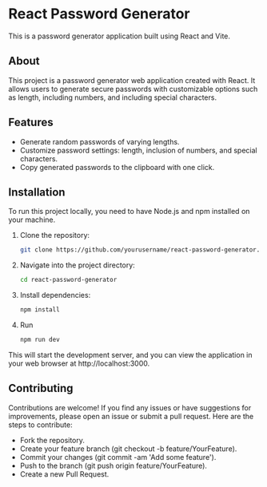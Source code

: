 # React Password Generator

This is a password generator application built using React and Vite.

## About

This project is a password generator web application created with React. It allows users to generate secure passwords with customizable options such as length, including numbers, and including special characters.

## Features

- Generate random passwords of varying lengths.
- Customize password settings: length, inclusion of numbers, and special characters.
- Copy generated passwords to the clipboard with one click.

## Installation

To run this project locally, you need to have Node.js and npm installed on your machine.

1. Clone the repository:

   ```bash
   git clone https://github.com/yourusername/react-password-generator.git

2. Navigate into the project directory:

   ```bash
   cd react-password-generator

3. Install dependencies:

   ```bash
   npm install

4. Run

   ```bash
   npm run dev

This will start the development server, and you can view the application in your web browser at http://localhost:3000.

## Contributing
  Contributions are welcome! If you find any issues or have suggestions for improvements, please open an issue or submit a pull request. Here are the steps to contribute:

- Fork the repository.
- Create your feature branch (git checkout -b feature/YourFeature).
- Commit your changes (git commit -am 'Add some feature').
- Push to the branch (git push origin feature/YourFeature).
- Create a new Pull Request.